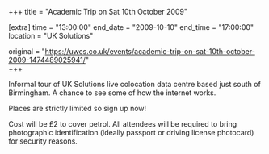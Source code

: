+++
title = "Academic Trip on Sat 10th October 2009"

[extra]
time = "13:00:00"
end_date = "2009-10-10"
end_time = "17:00:00"
location = "UK Solutions"

original = "https://uwcs.co.uk/events/academic-trip-on-sat-10th-october-2009-1474489025941/"    
+++

Informal tour of UK Solutions live colocation data centre based just south of Birmingham. A chance to see some of how the internet works.

Places are strictly limited so sign up now\!

Cost will be £2 to cover petrol. All attendees will be required to bring photographic identification (ideally passport or driving license photocard) for security reasons.

